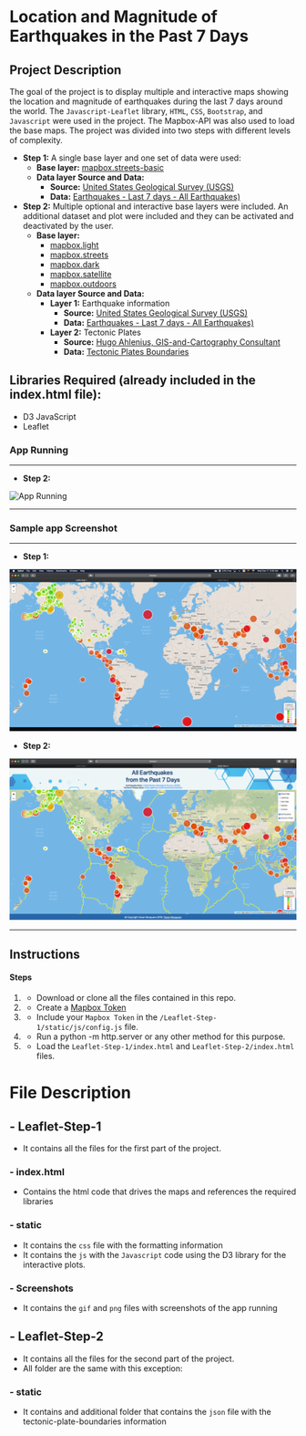 # Location and Magnitude of Earthquakes in the Past 7 Days

## Project Description
The goal of the project is to display multiple and interactive maps showing the location and magnitude of earthquakes during the last 7 days around the world. The `Javascript-Leaflet` library, `HTML`, `CSS`, `Bootstrap`, and `Javascript` were used in the project. The Mapbox-API was also used to load the base maps. The project was divided into two steps with different levels of complexity.
- **Step 1:**
A single base layer and one set of data were used:
    * **Base layer:** [mapbox.streets-basic](https://docs.mapbox.com/api/maps/#raster-tiles)
    * **Data layer Source and Data:** 
        * **Source:** [United States Geological Survey (USGS)](https://earthquake.usgs.gov/earthquakes/feed/v1.0/geojson.php)
        * **Data:** [Earthquakes - Last 7 days - All Earthquakes)](https://earthquake.usgs.gov/earthquakes/feed/v1.0/summary/all_week.geojson)
- **Step 2:**
Multiple optional and interactive base layers were included. An additional dataset and plot were included and they can be activated and deactivated by the user.
    * **Base layer:** 
        * [mapbox.light](https://docs.mapbox.com/api/maps) 
        * [mapbox.streets](https://docs.mapbox.com/api/maps)
        * [mapbox.dark](https://docs.mapbox.com/api/maps)
        * [mapbox.satellite](https://docs.mapbox.com/api/maps)
        * [mapbox.outdoors](https://docs.mapbox.com/api/maps)
    * **Data layer Source and Data:** 
        * **Layer 1:** Earthquake information
            * **Source:** [United States Geological Survey (USGS)](https://earthquake.usgs.gov/earthquakes/feed/v1.0/geojson.php)
            * **Data:** [Earthquakes - Last 7 days - All Earthquakes)](https://earthquake.usgs.gov/earthquakes/feed/v1.0/summary/all_week.geojson)
        * **Layer 2:** Tectonic Plates
            * **Source:** [Hugo Ahlenius, GIS-and-Cartography Consultant](https://github.com/fraxen/tectonicplates)
            * **Data:** [Tectonic Plates Boundaries](https://raw.githubusercontent.com/fraxen/tectonicplates/master/GeoJSON/PB2002_boundaries.json)

## Libraries Required (already included in the index.html file):
- D3 JavaScript
- Leaflet

### App Running 
<hr>

- **Step 2:**

![App Running](Screenshots/step-2.gif "App Running")
<hr>

### Sample app Screenshot
<hr> 

- **Step 1:**

![Screenshot](Screenshots/step-1.png "Screenshot")

- **Step 2:**

![Screenshot](Screenshots/step-2.png "Screenshot")
<hr>

## Instructions

#### Steps
1. - Download or clone all the files contained in this repo.
2. - Create a [Mapbox Token](https://account.mapbox.com/auth/signup/)
3. - Include your `Mapbox Token` in the `/Leaflet-Step-1/static/js/config.js` file.
3. - Run a python -m http.server or any other method for this purpose.
4. - Load the `Leaflet-Step-1/index.html` and `Leaflet-Step-2/index.html` files.

# File Description
## - Leaflet-Step-1
- It contains all the files for the first part of the project.
### - index.html
- Contains the html code that drives the maps and references the required libraries
### - static
- It contains the `css` file with the formatting information
- It contains the `js` with the `Javascript` code using the D3 library for the interactive plots.
### - Screenshots
- It contains the `gif` and `png` files with screenshots of the app running
## - Leaflet-Step-2
- It contains all the files for the second part of the project.
- All folder are the same with this exception:
### - static
- It contains and additional folder that contains the `json` file with the tectonic-plate-boundaries information
